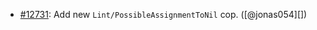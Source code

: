 * [#12731](https://github.com/rubocop/rubocop/issues/12731): Add new `Lint/PossibleAssignmentToNil` cop. ([@jonas054][])
